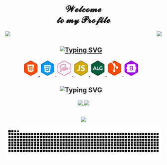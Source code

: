 <!--Title Main-->
<div align="center">
<h1 align="center">𝓦𝓮𝓵𝓬𝓸𝓶𝓮 <br>𝓽𝓸 𝓶𝔂 𝓟𝓻𝓸𝓯𝓲𝓵𝓮 </h1>
</div>

<div>
<img align="start" height="185px" src="https://github-readme-stats.vercel.app/api?username=Victor-Ozores&show_icons=true&include_all_commits=true&theme=buefy&hide_border=true&bg_color=FFFFFF00&text_color=E0AA3E" />
 
<img align="right" height="185px" src="https://github-readme-stats.vercel.app/api/top-langs/?username=Victor-Ozores&layout=compact&theme=buefy&hide_border=true&bg_color=FFFFFF00&text_color=E0AA3E" />
</div
</br>

<!--SEGUNDO TITULO-->
<h2 align="center">

[![Typing SVG](https://readme-typing-svg.herokuapp.com?font=Tapestry&size=50&duration=3000&color=E0AA3E&background=FF000000&center=true&vCenter=true&width=300&height=50&lines=+Interests)](https://git.io/typing-svg)

</h2>

<!--Interests-->
<div align = "center">
<!--BOX HTML5-->
<a href="https://www.devmedia.com.br/certificado/tecnologia/html/victor-amorim">
<img height="50em" src="assets/html.svg">
</a>

<!--BOX CSS3-->
<a href="https://www.devmedia.com.br/certificado/tecnologia/css/victor-amorim">
<img height="50em" src="assets/css.svg">
</a>

<!--BOX SASS-->
<a href="https://udemy-certificate.s3.amazonaws.com/image/UC-0dbda4b2-8e99-4214-be70-2df0a0eda7e5.jpg">
<img height="50em" src="assets/sass.svg">
</a>

<!--BOX JAVASCRIPT-->
<a href="https://www.devmedia.com.br/certificado/tecnologia/javascript/victor-amorim">
<img height="50em" src="assets/js.svg">
</a>

<!--BOX ALGORITIMO-->
<a href="https://www.devmedia.com.br/certificado/tecnologia/algoritmo/victor-amorim">
<img height="50em" src="assets/alg.svg">
</a>
 
<!--BOX GIT-->
<a href="https://www.devmedia.com.br/certificado/tecnologia/git/victor-amorim">
<img height="50em" src="assets/git.svg">
</a>

<!--BOX BOOTSTRAP-->
<a href="#">
<img height="50em" src="assets/bootstrap.svg">
</a>
</div><!--End Interests-->


<!--contact Me-->
<h2 align="center">

![Typing SVG](https://readme-typing-svg.herokuapp.com?font=Tapestry&size=50&duration=3000&color=E0AA3E&background=FF000000&center=true&vCenter=true&width=300&height=40&lines=+Contact+me)

</h2>

<!--WHATSAPP-->
<div align="center">
<a href="https://clicano.link/whatsapp002">
<img height="30em" src="https://img.shields.io/badge/WhatsApp-25D366?style=for-the-badge&logo=whatsapp&logoColor=white">
</a>

<!--GMAIL-->
<a href = "mailto:victor_ozores@hotmail.com">
<img height="30em" src="https://img.shields.io/badge/-Gmail-%23333?style=for-the-badge&logo=gmail&logoColor=white">
</a>
</div>
<br>
<br>

<div align="center">
<img src="https://i.imgur.com/x1KbuCq.gif" width="500">

![Snake animation](https://github.com/Victor-Ozores/Victor-Ozores/blob/output/github-contribution-grid-snake.svg)

</div>
